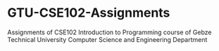 # GTU-CSE102-Assignments
Assignments of CSE102 Introduction to Programming course of Gebze Technical University Computer Science and Engineering Department
